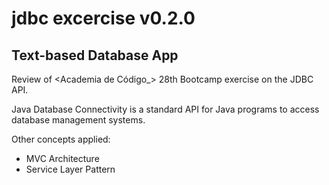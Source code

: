 # jdbc excercise v0.2.0
## Text-based Database App
Review of <​Academia de Código_> 28th Bootcamp exercise on the JDBC API.

Java Database Connectivity is a standard API for Java programs to access database management systems.

Other concepts applied:
* MVC Architecture
* Service Layer Pattern